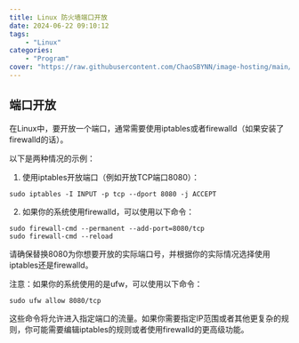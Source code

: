 ```yaml
---
title: Linux 防火墙端口开放
date: 2024-06-22 09:10:12
tags: 
    - "Linux"
categories:
    - "Program"
cover: "https://raw.githubusercontent.com/ChaoSBYNN/image-hosting/main/program/linux.png"
---
```


## 端口开放

在Linux中，要开放一个端口，通常需要使用iptables或者firewalld（如果安装了firewalld的话）。

以下是两种情况的示例：

1. 使用iptables开放端口（例如开放TCP端口8080）：

```shell
sudo iptables -I INPUT -p tcp --dport 8080 -j ACCEPT
```

2. 如果你的系统使用firewalld，可以使用以下命令：

```shell
sudo firewall-cmd --permanent --add-port=8080/tcp
sudo firewall-cmd --reload
```

请确保替换8080为你想要开放的实际端口号，并根据你的实际情况选择使用iptables还是firewalld。

注意：如果你的系统使用的是ufw，可以使用以下命令：

```shell
sudo ufw allow 8080/tcp
```

这些命令将允许进入指定端口的流量。如果你需要指定IP范围或者其他更复杂的规则，你可能需要编辑iptables的规则或者使用firewalld的更高级功能。